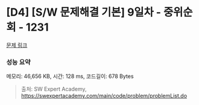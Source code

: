 # [D4] [S/W 문제해결 기본] 9일차 - 중위순회 - 1231 

[문제 링크](https://swexpertacademy.com/main/code/problem/problemDetail.do?contestProbId=AV140YnqAIECFAYD) 

### 성능 요약

메모리: 46,656 KB, 시간: 128 ms, 코드길이: 678 Bytes



> 출처: SW Expert Academy, https://swexpertacademy.com/main/code/problem/problemList.do